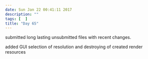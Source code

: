 ```yaml
---
date: Sun Jan 22 00:41:11 2017
description: ""
tags: [  ]
title: "Day 65"
---
```

submitted long lasting unsubmitted files with recent changes.

added GUI selection of resolution and destroying of created render resources


